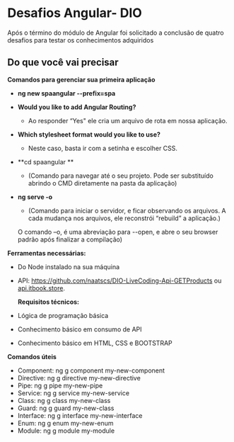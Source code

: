 # Desafios Angular- DIO

Após o término do módulo de Angular foi solicitado a conclusão de quatro desafios para testar os conhecimentos adquiridos



## Do que você vai precisar

**Comandos para gerenciar sua primeira aplicação**

- **ng new spaangular --prefix=spa**

- **Would you like to add Angular Routing?** 

  - Ao responder “Yes" ele cria um arquivo de rota em
    nossa aplicação.

- **Which stylesheet format would you like to use?** 

  - Neste caso, basta ir com a setinha e escolher CSS.

- **cd spaangular **

  - (Comando para navegar até o seu projeto. Pode ser substituído abrindo o CMD diretamente na pasta da aplicação)

- **ng serve -o** 

  -  (Comando para iniciar o servidor, e ficar observando os arquivos. A cada mudança
    nos arquivos, ele reconstrói “rebuild” a aplicação.)

    O comando –o, é uma abreviação para --open, e abre o seu browser padrão após finalizar a
    compilação)



**Ferramentas necessárias:**

- Do Node instalado na sua máquina

- API: https://github.com/naatscs/DIO-LiveCoding-Api-GETProducts ou [api.itbook.store](https://api.itbook.store/#api-overview).

  

  **Requisitos técnicos:**

- Lógica de programação básica

- Conhecimento básico em consumo de API

- Conhecimento básico em HTML, CSS e BOOTSTRAP



**Comandos úteis**

- Component: ng g component my-new-component
- Directive: ng g directive my-new-directive
- Pipe: ng g pipe my-new-pipe
- Service: ng g service my-new-service
- Class: ng g class my-new-class
- Guard: ng g guard my-new-class
- Interface: ng g interface my-new-interface
- Enum: ng g enum my-new-enum
- Module: ng g module my-module